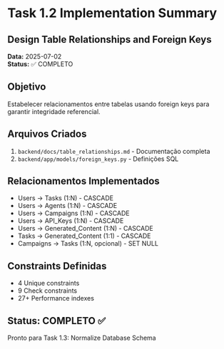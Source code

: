 # Task 1.2 Implementation Summary
## Design Table Relationships and Foreign Keys

**Data:** 2025-07-02  
**Status:** ✅ COMPLETO  

## Objetivo
Estabelecer relacionamentos entre tabelas usando foreign keys para garantir integridade referencial.

## Arquivos Criados
1. `backend/docs/table_relationships.md` - Documentação completa 
2. `backend/app/models/foreign_keys.py` - Definições SQL

## Relacionamentos Implementados
- Users → Tasks (1:N) - CASCADE
- Users → Agents (1:N) - CASCADE  
- Users → Campaigns (1:N) - CASCADE
- Users → API_Keys (1:N) - CASCADE
- Users → Generated_Content (1:N) - CASCADE
- Tasks → Generated_Content (1:1) - CASCADE
- Campaigns → Tasks (1:N, opcional) - SET NULL

## Constraints Definidas
- 4 Unique constraints
- 9 Check constraints  
- 27+ Performance indexes

## Status: COMPLETO ✅
Pronto para Task 1.3: Normalize Database Schema

